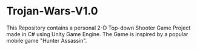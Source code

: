 # Trojan-Wars-V1.0
 This Repository contains a personal 2-D Top-down Shooter Game Project made in C# using Unity Game Engine. The Game is inspired by a popular mobile game "Hunter Assassin".

